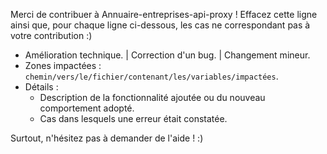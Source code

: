 Merci de contribuer à Annuaire-entreprises-api-proxy ! Effacez cette ligne ainsi que, pour chaque ligne ci-dessous, les cas ne correspondant pas à votre contribution :)

- Amélioration technique. | Correction d'un bug. | Changement mineur.
- Zones impactées : `chemin/vers/le/fichier/contenant/les/variables/impactées`.
- Détails :
  - Description de la fonctionnalité ajoutée ou du nouveau comportement adopté.
  - Cas dans lesquels une erreur était constatée.

Surtout, n'hésitez pas à demander de l'aide ! :)
